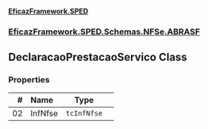#### [EficazFramework.SPED](EficazFrameworkSPED.md 'EficazFramework SPED')
### [EficazFramework.SPED.Schemas.NFSe.ABRASF](EficazFramework.SPED.Schemas.NFSe.ABRASF.md 'EficazFramework.SPED.Schemas.NFSe.ABRASF')

## DeclaracaoPrestacaoServico Class
### Properties

| # | Name | Type | |
| ---: | :--- | :---: | :--- |
| 02 | InfNfse | `tcInfNfse` |  |
